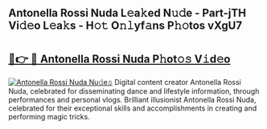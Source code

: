 ## Antonella Rossi Nuda L𝚎a𝚔ed N𝚞𝚍e - Part-jTH Vi𝚍𝚎o L𝚎a𝚔s - H𝚘𝚝 O𝚗𝚕yf𝚊ns P𝚑𝚘tos vXgU7

# <h2><a href="http://kf4bffe.oniu.top/?m=Antonella+Rossi+Nuda">🔗👉 🔴 Antonella Rossi Nuda P𝚑ot𝚘𝚜 V𝚒d𝚎o</a></h2>

[![Antonella Rossi Nuda Nu𝚍e𝚜](https://i.imgur.com/0qMVB7G.gif)](http://kf4bffe.oniu.top/?m=Antonella+Rossi+Nuda)
Digital content creator Antonella Rossi Nuda, celebrated for disseminating dance and lifestyle information, through performances and personal vlogs. Brilliant illusionist Antonella Rossi Nuda, celebrated for their exceptional skills and accomplishments in creating and performing magic tricks.  
